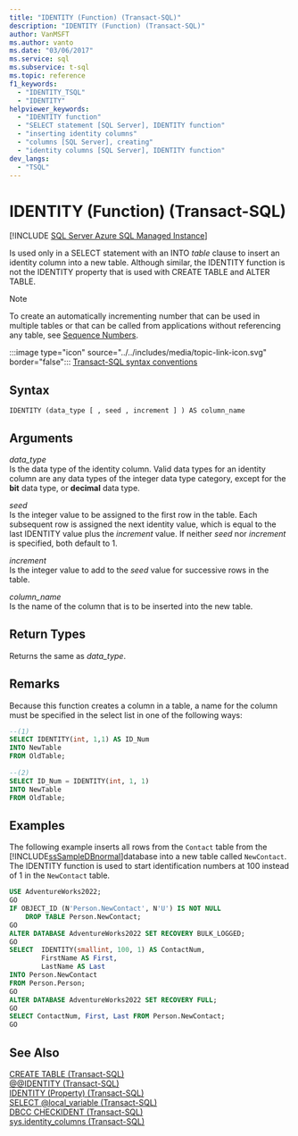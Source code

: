 ```yaml
---
title: "IDENTITY (Function) (Transact-SQL)"
description: "IDENTITY (Function) (Transact-SQL)"
author: VanMSFT
ms.author: vanto
ms.date: "03/06/2017"
ms.service: sql
ms.subservice: t-sql
ms.topic: reference
f1_keywords:
  - "IDENTITY_TSQL"
  - "IDENTITY"
helpviewer_keywords:
  - "IDENTITY function"
  - "SELECT statement [SQL Server], IDENTITY function"
  - "inserting identity columns"
  - "columns [SQL Server], creating"
  - "identity columns [SQL Server], IDENTITY function"
dev_langs:
  - "TSQL"
---
```

# IDENTITY (Function) (Transact-SQL)
[!INCLUDE [SQL Server Azure SQL Managed Instance](../../includes/applies-to-version/sql-asdbmi.md)]

  Is used only in a SELECT statement with an INTO *table* clause to insert an identity column into a new table. Although similar, the IDENTITY function is not the IDENTITY property that is used with CREATE TABLE and ALTER TABLE.  
  
> [!NOTE]  
>  To create an automatically incrementing number that can be used in multiple tables or that can be called from applications without referencing any table, see [Sequence Numbers](../../relational-databases/sequence-numbers/sequence-numbers.md).  
  
 :::image type="icon" source="../../includes/media/topic-link-icon.svg" border="false"::: [Transact-SQL syntax conventions](../../t-sql/language-elements/transact-sql-syntax-conventions-transact-sql.md)  
  
## Syntax  
  
```syntaxsql
IDENTITY (data_type [ , seed , increment ] ) AS column_name  
```  
  
## Arguments
 *data_type*  
 Is the data type of the identity column. Valid data types for an identity column are any data types of the integer data type category, except for the **bit** data type, or **decimal** data type.  
  
 *seed*  
 Is the integer value to be assigned to the first row in the table. Each subsequent row is assigned the next identity value, which is equal to the last IDENTITY value plus the *increment* value. If neither *seed* nor *increment* is specified, both default to 1.  
  
 *increment*  
 Is the integer value to add to the *seed* value for successive rows in the table.  
  
 *column_name*  
 Is the name of the column that is to be inserted into the new table.  
  
## Return Types  
 Returns the same as *data_type*.  
  
## Remarks  
 Because this function creates a column in a table, a name for the column must be specified in the select list in one of the following ways:  
  
```sql  
--(1)  
SELECT IDENTITY(int, 1,1) AS ID_Num  
INTO NewTable  
FROM OldTable;  
  
--(2)  
SELECT ID_Num = IDENTITY(int, 1, 1)  
INTO NewTable  
FROM OldTable;  
```  
  
## Examples  
 The following example inserts all rows from the `Contact` table from the [!INCLUDE[ssSampleDBnormal](../../includes/sssampledbnormal-md.md)]database into a new table called `NewContact`. The IDENTITY function is used to start identification numbers at 100 instead of 1 in the `NewContact` table.  
  
```sql  
USE AdventureWorks2022;  
GO  
IF OBJECT_ID (N'Person.NewContact', N'U') IS NOT NULL  
    DROP TABLE Person.NewContact;  
GO  
ALTER DATABASE AdventureWorks2022 SET RECOVERY BULK_LOGGED;  
GO  
SELECT  IDENTITY(smallint, 100, 1) AS ContactNum,  
        FirstName AS First,  
        LastName AS Last  
INTO Person.NewContact  
FROM Person.Person;  
GO  
ALTER DATABASE AdventureWorks2022 SET RECOVERY FULL;  
GO  
SELECT ContactNum, First, Last FROM Person.NewContact;  
GO  
```  
  
## See Also  
 [CREATE TABLE &#40;Transact-SQL&#41;](../../t-sql/statements/create-table-transact-sql.md)   
 [@@IDENTITY &#40;Transact-SQL&#41;](../../t-sql/functions/identity-transact-sql.md)   
 [IDENTITY &#40;Property&#41; &#40;Transact-SQL&#41;](../../t-sql/statements/create-table-transact-sql-identity-property.md)   
 [SELECT @local_variable &#40;Transact-SQL&#41;](../../t-sql/language-elements/select-local-variable-transact-sql.md)   
 [DBCC CHECKIDENT &#40;Transact-SQL&#41;](../../t-sql/database-console-commands/dbcc-checkident-transact-sql.md)   
 [sys.identity_columns &#40;Transact-SQL&#41;](../../relational-databases/system-catalog-views/sys-identity-columns-transact-sql.md)  
  
  
